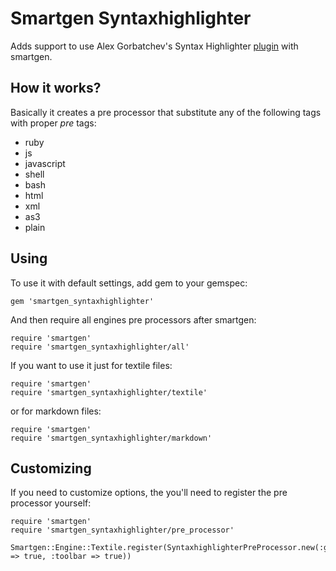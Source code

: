 Smartgen Syntaxhighlighter
==========================

Adds support to use Alex Gorbatchev's Syntax Highlighter [plugin](http://alexgorbatchev.com/SyntaxHighlighter/) with smartgen.

## How it works?

Basically it creates a pre processor that substitute any of the following tags with proper _pre_ tags:

- ruby
- js
- javascript
- shell
- bash
- html
- xml
- as3
- plain

## Using

To use it with default settings, add gem to your gemspec:

    gem 'smartgen_syntaxhighlighter'

And then require all engines pre processors after smartgen:

    require 'smartgen'
    require 'smartgen_syntaxhighlighter/all'

If you want to use it just for textile files:

    require 'smartgen'
    require 'smartgen_syntaxhighlighter/textile'

or for markdown files:

    require 'smartgen'
    require 'smartgen_syntaxhighlighter/markdown'

## Customizing

If you need to customize options, the you'll need to register the pre processor yourself:

    require 'smartgen'
    require 'smartgen_syntaxhighlighter/pre_processor'

    Smartgen::Engine::Textile.register(SyntaxhighlighterPreProcessor.new(:gutter => true, :toolbar => true))
